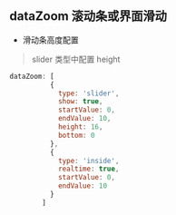 ## dataZoom 滚动条或界面滑动
- 滑动条高度配置  
> slider 类型中配置 height
```js
dataZoom: [
          {
            type: 'slider',
            show: true,
            startValue: 0,
            endValue: 10,
            height: 16,
            bottom: 0
          },
          {
            type: 'inside',
            realtime: true,
            startValue: 0,
            endValue: 10
          }
        ]
```
